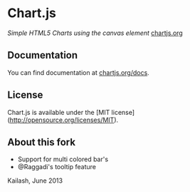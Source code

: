 Chart.js
=======
*Simple HTML5 Charts using the canvas element* [chartjs.org](http://www.chartjs.org)

Documentation
-------
You can find documentation at [chartjs.org/docs](http://www.chartjs.org/docs).

License
-------
Chart.js is available under the [MIT license] (http://opensource.org/licenses/MIT).

About this fork
-------
- Support for multi colored bar's
- @Raggadi's tooltip feature


Kailash, June 2013